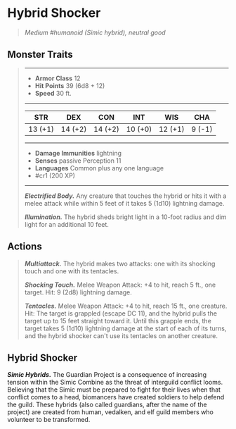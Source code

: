 # Hybrid Shocker
>*Medium #humanoid (Simic hybrid), neutral good*
## Monster Traits
>___
>- **Armor Class** 12
>- **Hit Points** 39 (6d8 + 12)
>- **Speed** 30 ft.
>___
>|STR|DEX|CON|INT|WIS|CHA|
>|:---:|:---:|:---:|:---:|:---:|:---:|
>|13 (+1)|14 (+2)|14 (+2)|10 (+0)|12 (+1)|9 (-1)|
>___
>- **Damage Immunities** lightning
>- **Senses** passive Perception 11
>- **Languages** Common plus any one language
>- #cr1 (200 XP)
>___
>***Electrified Body.*** Any creature that touches the hybrid or hits it with a melee attack while within 5 feet of it takes 5 (1d10) lightning damage.  
>
>***Illumination.*** The hybrid sheds bright light in a 10-foot radius and dim light for an additional 10 feet.  
>
## Actions
>***Multiattack.*** The hybrid makes two attacks: one with its shocking touch and one with its tentacles.  
>
>***Shocking Touch.*** Melee Weapon Attack: +4 to hit, reach 5 ft., one target. Hit: 9 (2d8) lightning damage.  
>
>***Tentacles.*** Melee Weapon Attack: +4 to hit, reach 15 ft., one creature. Hit: The target is grappled (escape DC 11), and the hybrid pulls the target up to 15 feet straight toward it. Until this grapple ends, the target takes 5 (1d10) lightning damage at the start of each of its turns, and the hybrid shocker can't use its tentacles on another creature.
## Hybrid Shocker
***Simic Hybrids.*** The Guardian Project is a consequence of increasing tension within the Simic Combine as the threat of interguild conflict looms. Believing that the Simic must be prepared to fight for their lives when that conflict comes to a head, biomancers have created soldiers to help defend the guild. These hybrids (also called guardians, after the name of the project) are created from human, vedalken, and elf guild members who volunteer to be transformed.